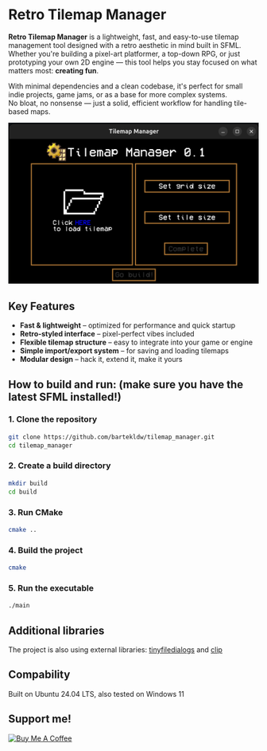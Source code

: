 # Retro Tilemap Manager

**Retro Tilemap Manager** is a lightweight, fast, and easy-to-use tilemap management tool designed with a retro aesthetic in mind built in SFML.
Whether you're building a pixel-art platformer, a top-down RPG, or just prototyping your own 2D engine — this tool helps you stay focused on what matters most: **creating fun**.

With minimal dependencies and a clean codebase, it's perfect for small indie projects, game jams, or as a base for more complex systems.  
No bloat, no nonsense — just a solid, efficient workflow for handling tile-based maps.

![Main menu](assets/example_menu.png)

## Key Features

- **Fast & lightweight** – optimized for performance and quick startup
- **Retro-styled interface** – pixel-perfect vibes included
- **Flexible tilemap structure** – easy to integrate into your game or engine
- **Simple import/export system** – for saving and loading tilemaps
- **Modular design** – hack it, extend it, make it yours


## How to build and run: (make sure you have the latest SFML installed!)
### 1. Clone the repository
```bash
git clone https://github.com/bartekldw/tilemap_manager.git
cd tilemap_manager
```

### 2. Create a build directory
```bash
mkdir build
cd build
```

### 3. Run CMake
```bash
cmake ..
```

### 4. Build the project
```bash
cmake
```

### 5. Run the executable
```bash
./main
```

## Additional libraries

The project is also using external libraries:
<a href="https://github.com/native-toolkit/libtinyfiledialogs">tinyfiledialogs</a>
and
<a href="https://github.com/dacap/clip/tree/main">clip</a>

## Compability

Built on Ubuntu 24.04 LTS, also tested on Windows 11

## Support me!
<p align="left">
  <a href="https://buymeacoffee.com/brtekld_prog" target="_blank">
    <img src="https://img.shields.io/badge/☕%20Help%20me%20grow%20passion-yellow?style=for-the-badge" alt="Buy Me A Coffee">
  </a>
</p>
